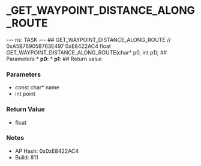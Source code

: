 # _GET_WAYPOINT_DISTANCE_ALONG_ROUTE

--- ns: TASK --- ## GET_WAYPOINT_DISTANCE_ALONG_ROUTE  // 0xA5B769058763E497 0xE8422AC4 float GET_WAYPOINT_DISTANCE_ALONG_ROUTE(char* p0, int p1);   ## Parameters * **p0**: * **p1**:  ## Return value

### Parameters
* const char* name
* int point

### Return Value
* float

### Notes
* AP Hash: 0x0xE8422AC4
* Build: 811

